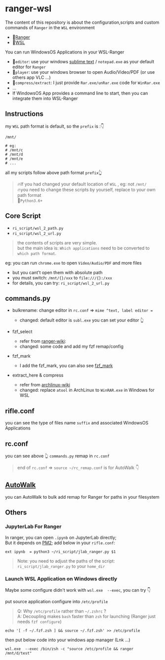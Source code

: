 # ranger-wsl
The content of this repository is about the configuration,scripts and custom commands of `Ranger` in the `WSL` environment 

- 🚀[Ranger](https://github.com/ranger/ranger)
- 🚀[WSL](https://github.com/microsoft/WSL)

You can run WindowsOS Applications in your WSL-Ranger
- 🎉`editor`: use your windows [sublime text](https://www.sublimetext.com/) / `notepad.exe` as your default editor for `Ranger`
- 🎉`player`: use your windows browser to open Audio/Video/PDF (or use others app VLC ...)
- 🎉`compress/extract`: I just provide `Rar.exe/unRar.exe` code for `WinRar.exe`
- ...
- If WindowsOS App provides a command line to start, then you can integrate them into WSL-Ranger

## Instructions
my `WSL` path format is default, so the `prefix` is :👇
```shell
/mnt/

# eg:
# /mnt/c
# /mnt/d
# /mnt/e
# ...

```

all my scripts follow above path format `prefix`👆  
> 🔥If you had changed your default location of `WSL` , eg: not `/mnt/`  
> 🔥you need to change these scripts by yourself, replace to your own path format  
> 🚀`Python3.6+`

## Core Script
- `ri_script/wsl_2_path.py` 
- `ri_script/wsl_2_url.py`

> the contents of scripts are very simple.  
> but the main idea is: `Which applications` need to be converted to `which path format`.  

eg: you can run `chrome.exe` to open `Video/Audio/PDF` and more files  
- but you cant't open them with absolute path  
- you must switch: `/mnt/{}/xxx` to `file:///{}:/xxx`
- for details, you can try: `ri_script/wsl_2_url.py`


## commands.py 
- bulkrename: change editor in `rc.conf` =>  `mime ^text, label editor =`
  - changed: default editor is `subl.exe`  you can set your editor 👆

- fzf_select
  - refer from [ranger-wiki](https://github.com/ranger/ranger/wiki/Custom-Commands#fzf-integration): 
  - changed: some code and add my fzf remap/config

- fzf_mark
  - I add the fzf_mark, you can also see [fzf_mark](https://github.com/ranger/ranger/wiki/Custom-Commands#fzf-filter-and-mark)

- extract_here & compress
  - refer from [archlinux-wiki](https://wiki.archlinux.org/title/Ranger#Compression)
  - changed: replace `atool` in ArchLinux to `WinRAR.exe` in Windows for WSL

## rifle.conf
you can see  the type of files name `suffix` and associated WindowsOS Applications

## rc.conf
you can see above 👆 `commands.py` remap in `rc.conf`
> end of `rc.conf` =>  `source ~/rc_remap.conf` is for AutoWalk 👇

## [AutoWalk](https://github.com/linusic/autowalk)
you can AutoWalk to bulk add remap for Ranger for paths in your filesystem 


## Others
### JupyterLab For Ranger
In ranger, you can open `.ipynb` on JupyterLab directly;  
But it depends on [PM2](https://github.com/Unitech/pm2); 
add below in your `rifle.conf`: 
```shell
ext ipynb  = python3 ~/ri_script/jlab_ranger.py $1
```
> Note: you need to adjust the paths of the script: `ri_script/jlab_ranger.py` to your `home_dir`

### Launch WSL Application on Windows directly
Maybe some configure didn't work with `wsl.exe  --exec`,  you can try 👇

put source application configure into `/etc/profile`
> Q: Why `/etc/profile` rather than `~/.zshrc` ?  
> A: Decoupling makes `bash` faster than `zsh` for launching (Ranger just needs `fzf configure`)

```shell
echo '[ -f ~/.fzf.zsh ] && source ~/.fzf.zsh' >> /etc/profile
```
then put below code into your windows app manager (Lnk ...)
```shell
wsl.exe  --exec /bin/zsh -c "source /etc/profile && ranger /mnt/d/test"
```
